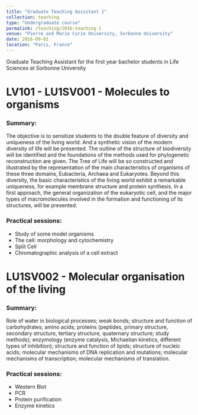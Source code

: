 ```yaml
---
title: "Graduate Teaching Assistant 1"
collection: teaching
type: "Undergraduate course"
permalink: /teaching/2016-teaching-1
venue: "Pierre and Marie Curie University, Sorbonne University"
date: 2016-09-01
location: "Paris, France"
---
```


Graduate Teaching Assistant for the first year bachelor students in Life Sciences at Sorbonne University

LV101 - LU1SV001 -  Molecules to organisms
==========================================

### Summary:
 
The objective is to sensitize students to the double feature of diversity and uniqueness of the living world. And a synthetic vision of the modern diversity of life will be presented. The outline of the structure of biodiversity will be identified and the foundations of the methods used for phylogenetic reconstruction are given. The Tree of Life will be so constructed and illustrated by the representation of the main characteristics of organisms of these three domains, Eubacteria, Archaea and Eukaryotes. Beyond this diversity, the basic characteristics of the living world exhibit a remarkable uniqueness, for example membrane structure and protein synthesis. In a first approach, the general organization of the eukaryotic cell, and the major types of macromolecules involved in the formation and functioning of its structures, will be presented.
 
### Practical sessions:

- Study of some model organisms
- The cell: morphology and cytochemistry
- Split Cell
- Chromatographic analysis of a cell extract

LU1SV002 - Molecular organisation of the living
===============================================

### Summary:

Role of water in biological processes; weak bonds; structure and function of carbohydrates; amino acids; proteins (peptides, primary structure, secondary structure, tertiary structure, quaternary structure; study methods); enzymology (enzyme catalysis, Michaelian kinetics, different types of inhibition); structure and function of lipids; structure of nucleic acids; molecular mechanisms of DNA replication and mutations; molecular mechanisms of transcription; molecular mechanisms of translation.

### Practical sessions:

- Western Blot
- PCR
- Protein purification
- Enzyme kinetics